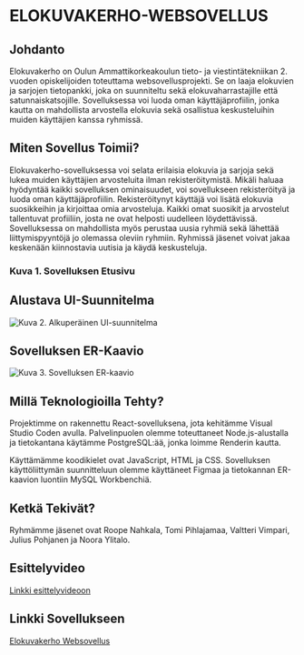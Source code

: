 # ELOKUVAKERHO-WEBSOVELLUS

## Johdanto

Elokuvakerho on Oulun Ammattikorkeakoulun tieto- ja viestintätekniikan 2. vuoden opiskelijoiden toteuttama websovellusprojekti. Se on laaja elokuvien ja sarjojen tietopankki, joka on suunniteltu sekä elokuvaharrastajille että satunnaiskatsojille. Sovelluksessa voi luoda oman käyttäjäprofiilin, jonka kautta on mahdollista arvostella elokuvia sekä osallistua keskusteluihin muiden käyttäjien kanssa ryhmissä.

## Miten Sovellus Toimii?

Elokuvakerho-sovelluksessa voi selata erilaisia elokuvia ja sarjoja sekä lukea muiden käyttäjien arvosteluita ilman rekisteröitymistä. Mikäli haluaa hyödyntää kaikki sovelluksen ominaisuudet, voi sovellukseen rekisteröityä ja luoda oman käyttäjäprofiilin. Rekisteröitynyt käyttäjä voi lisätä elokuvia suosikkeihin ja kirjoittaa omia arvosteluja. Kaikki omat suosikit ja arvostelut tallentuvat profiiliin, josta ne ovat helposti uudelleen löydettävissä. Sovelluksessa on mahdollista myös perustaa uusia ryhmiä sekä lähettää liittymispyyntöjä jo olemassa oleviin ryhmiin. Ryhmissä jäsenet voivat jakaa keskenään kiinnostavia uutisia ja käydä keskusteluja.

### Kuva 1. Sovelluksen Etusivu

## Alustava UI-Suunnitelma

![Kuva 2. Alkuperäinen UI-suunnitelma](link-to-image)

## Sovelluksen ER-Kaavio

![Kuva 3. Sovelluksen ER-kaavio](link-to-er-diagram)

## Millä Teknologioilla Tehty?

Projektimme on rakennettu React-sovelluksena, jota kehitämme Visual Studio Coden avulla. Palvelinpuolen olemme toteuttaneet Node.js-alustalla ja tietokantana käytämme PostgreSQL:ää, jonka loimme Renderin kautta.

Käyttämämme koodikielet ovat JavaScript, HTML ja CSS. Sovelluksen käyttöliittymän suunnitteluun olemme käyttäneet Figmaa ja tietokannan ER-kaavion luontiin MySQL Workbenchiä.

## Ketkä Tekivät?

Ryhmämme jäsenet ovat Roope Nahkala, Tomi Pihlajamaa, Valtteri Vimpari, Julius Pohjanen ja Noora Ylitalo.

## Esittelyvideo

[Linkki esittelyvideoon](link-to-video)

## Linkki Sovellukseen

[Elokuvakerho Websovellus](https://elokuvakerho.onrender.com/)
